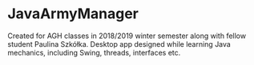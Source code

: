 # JavaArmyManager
Created for AGH classes in 2018/2019 winter semester along with fellow student Paulina Szkółka. Desktop app designed while learning Java mechanics, including Swing, threads, interfaces etc.
